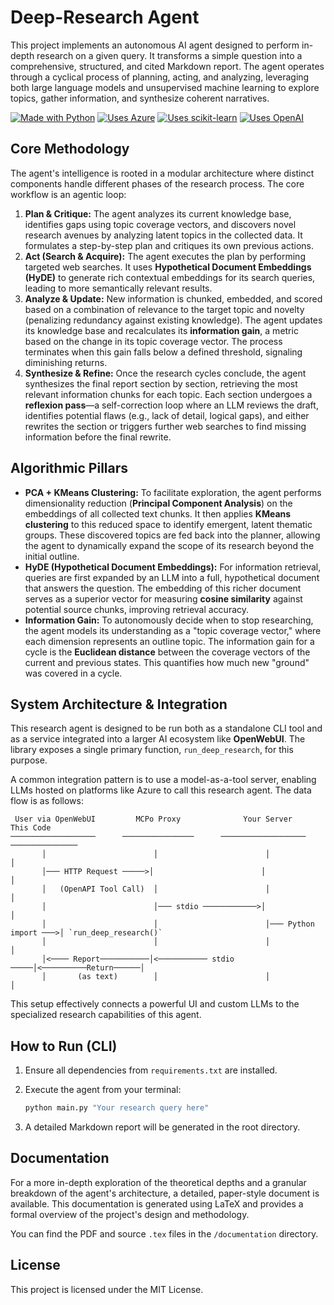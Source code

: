 # Deep-Research Agent

This project implements an autonomous AI agent designed to perform in-depth research on a given query. It transforms a simple question into a comprehensive, structured, and cited Markdown report. The agent operates through a cyclical process of planning, acting, and analyzing, leveraging both large language models and unsupervised machine learning to explore topics, gather information, and synthesize coherent narratives.

[![Made with Python](https://img.shields.io/badge/Made%20with-Python-blue.svg)](https://www.python.org/)
[![Uses Azure](https://img.shields.io/badge/Azure-Cloud-0078D4?logo=azure-devops&logoColor=white)](https://azure.microsoft.com/)
[![Uses scikit-learn](https://img.shields.io/badge/scikit--learn-F7931E?logo=scikit-learn&logoColor=white)](https://scikit-learn.org/)
[![Uses OpenAI](https://img.shields.io/badge/OpenAI-API-black?logo=openai&logoColor=white)](https://openai.com/)

## Core Methodology

The agent's intelligence is rooted in a modular architecture where distinct components handle different phases of the research process. The core workflow is an agentic loop:

1.  **Plan & Critique:** The agent analyzes its current knowledge base, identifies gaps using topic coverage vectors, and discovers novel research avenues by analyzing latent topics in the collected data. It formulates a step-by-step plan and critiques its own previous actions.
2.  **Act (Search & Acquire):** The agent executes the plan by performing targeted web searches. It uses **Hypothetical Document Embeddings (HyDE)** to generate rich contextual embeddings for its search queries, leading to more semantically relevant results.
3.  **Analyze & Update:** New information is chunked, embedded, and scored based on a combination of relevance to the target topic and novelty (penalizing redundancy against existing knowledge). The agent updates its knowledge base and recalculates its **information gain**, a metric based on the change in its topic coverage vector. The process terminates when this gain falls below a defined threshold, signaling diminishing returns.
4.  **Synthesize & Refine:** Once the research cycles conclude, the agent synthesizes the final report section by section, retrieving the most relevant information chunks for each topic. Each section undergoes a **reflexion pass**—a self-correction loop where an LLM reviews the draft, identifies potential flaws (e.g., lack of detail, logical gaps), and either rewrites the section or triggers further web searches to find missing information before the final rewrite.

## Algorithmic Pillars

-   **PCA + KMeans Clustering:** To facilitate exploration, the agent performs dimensionality reduction (**Principal Component Analysis**) on the embeddings of all collected text chunks. It then applies **KMeans clustering** to this reduced space to identify emergent, latent thematic groups. These discovered topics are fed back into the planner, allowing the agent to dynamically expand the scope of its research beyond the initial outline.
-   **HyDE (Hypothetical Document Embeddings):** For information retrieval, queries are first expanded by an LLM into a full, hypothetical document that answers the question. The embedding of this richer document serves as a superior vector for measuring **cosine similarity** against potential source chunks, improving retrieval accuracy.
-   **Information Gain:** To autonomously decide when to stop researching, the agent models its understanding as a "topic coverage vector," where each dimension represents an outline topic. The information gain for a cycle is the **Euclidean distance** between the coverage vectors of the current and previous states. This quantifies how much new "ground" was covered in a cycle.

## System Architecture & Integration

This research agent is designed to be run both as a standalone CLI tool and as a service integrated into a larger AI ecosystem like **OpenWebUI**. The library exposes a single primary function, `run_deep_research`, for this purpose.

A common integration pattern is to use a model-as-a-tool server, enabling LLMs hosted on platforms like Azure to call this research agent. The data flow is as follows:

```
 User via OpenWebUI         MCPo Proxy              Your Server            This Code
───────────────────      ────────────────      ───────────────────      ───────────────
       │                        │                        │                        │
       │─── HTTP Request ─────>│                        │                        │
       │   (OpenAPI Tool Call)  │                        │                        │
       │                        │─── stdio ────────────>│                        │
       │                        │                        │─── Python import ───>│ `run_deep_research()`
       │                        │                        │                        │
       │<──── Report───────────│<─────────── stdio ─────│<──────────Return──────│
       │       (as text)        │                        │                        │
```

This setup effectively connects a powerful UI and custom LLMs to the specialized research capabilities of this agent.

## How to Run (CLI)

1.  Ensure all dependencies from `requirements.txt` are installed.
2.  Execute the agent from your terminal:

    ```bash
    python main.py "Your research query here"
    ```
3.  A detailed Markdown report will be generated in the root directory.

## Documentation

For a more in-depth exploration of the theoretical depths and a granular breakdown of the agent's architecture, a detailed, paper-style document is available. This documentation is generated using LaTeX and provides a formal overview of the project's design and methodology.

You can find the PDF and source `.tex` files in the `/documentation` directory.

## License

This project is licensed under the MIT License.